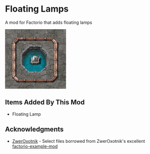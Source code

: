 # Floating Lamps

A mod for Factorio that adds floating lamps

![Thumbnail](thumbnail.png)

## Items Added By This Mod

* Floating Lamp

## Acknowledgments

* [ZwerOxotnik](https://mods.factorio.com/user/ZwerOxotnik) - Select files borrowed from ZwerOxotnik's excellent [factorio-example-mod](https://github.com/ZwerOxotnik/factorio-example-mod)

